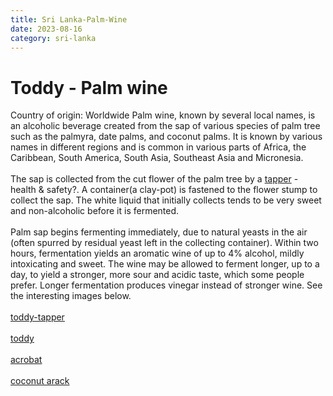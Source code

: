 ```yaml
---
title: Sri Lanka-Palm-Wine
date: 2023-08-16
category: sri-lanka
---
```


# Toddy - Palm wine

Country of origin: Worldwide
Palm wine, known by several local names, is an alcoholic beverage created from the sap of various species of palm tree such as the palmyra, date palms, and coconut palms. It is known by various names in different regions and is common in various parts of Africa, the Caribbean, South America, South Asia, Southeast Asia and Micronesia.
\
\
The sap is collected from the cut flower of the palm tree by a [tapper](https://ichef.bbci.co.uk/news/976/cpsprodpb/132C8/production/_106263587_mediaitem106263586.jpg.webp) - health & safety?. A container(a clay-pot) is fastened to the flower stump to collect the sap. The white liquid that initially collects tends to be very sweet and non-alcoholic before it is fermented.
\
\
Palm sap begins fermenting immediately, due to natural yeasts in the air (often spurred by residual yeast left in the collecting container). Within two hours, fermentation yields an aromatic wine of up to 4% alcohol, mildly intoxicating and sweet. The wine may be allowed to ferment longer, up to a day, to yield a stronger, more sour and acidic taste, which some people prefer. Longer fermentation produces vinegar instead of stronger wine. See the interesting images below.
\
\
[toddy-tapper](https://ichef.bbci.co.uk/news/976/cpsprodpb/132C8/production/_106263587_mediaitem106263586.jpg.webp)
\
\
[toddy](https://ichef.bbci.co.uk/news/976/cpsprodpb/58A8/production/_106269622_ee0625ae-6ebc-4e0a-98ba-6dc9213b4018.jpg.webp)
\
\
[acrobat](https://ichef.bbci.co.uk/news/976/cpsprodpb/B12C/production/_106265354_mediaitem106265353.jpg.webp)
\
\
[coconut arack](https://ichef.bbci.co.uk/news/976/cpsprodpb/A254/production/_106265514_9e6175da-db24-4a05-b146-98d7004afb4d.jpg.webp)
